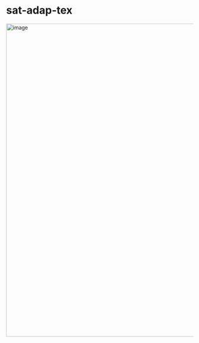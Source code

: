 # sat-adap-tex

<img width="844" alt="image" src="https://user-images.githubusercontent.com/8780192/158216655-48cd770e-2cb2-43ee-9ce9-85ea8b4509b8.png">

